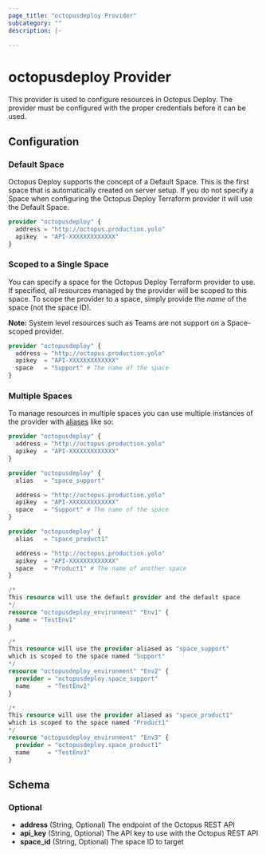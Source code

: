 ```yaml
---
page_title: "octopusdeploy Provider"
subcategory: ""
description: |-
  
---
```


# octopusdeploy Provider

This provider is used to configure resources in Octopus Deploy. The provider must be configured with the proper credentials before it can be used.

## Configuration

### Default Space

Octopus Deploy supports the concept of a Default Space. This is the first space that is automatically created on server setup. If you do not specify a Space when configuring the Octopus Deploy Terraform provider it will use the Default Space.

```terraform
provider "octopusdeploy" {
  address = "http://octopus.production.yolo"
  apikey  = "API-XXXXXXXXXXXXX"
}
```

### Scoped to a Single Space

You can specify a space for the Octopus Deploy Terraform provider to use. If specified, all resources managed by the provider will be scoped to this space. To scope the provider to a space,
simply provide the _name_ of the space (not the space ID).

**Note:** System level resources such as Teams are not support on a Space-scoped provider.

```terraform
provider "octopusdeploy" {
  address = "http://octopus.production.yolo"
  apikey  = "API-XXXXXXXXXXXXX"
  space   = "Support" # The name of the space
}
```

### Multiple Spaces

To manage resources in multiple spaces you can use multiple instances of the provider with [aliases](https://www.terraform.io/docs/configuration/providers.html#alias-multiple-provider-instances) like so:

```terraform
provider "octopusdeploy" {
  address = "http://octopus.production.yolo"
  apikey  = "API-XXXXXXXXXXXXX"
}

provider "octopusdeploy" {
  alias   = "space_support"

  address = "http://octopus.production.yolo"
  apikey  = "API-XXXXXXXXXXXXX"
  space   = "Support" # The name of the space
}

provider "octopusdeploy" {
  alias   = "space_product1"

  address = "http://octopus.production.yolo"
  apikey  = "API-XXXXXXXXXXXXX"
  space   = "Product1" # The name of another space
}

/*
This resource will use the default provider and the default space
*/
resource "octopusdeploy_environment" "Env1" {
  name = "TestEnv1"
}

/*
This resource will use the provider aliased as "space_support"
which is scoped to the space named "Support"
*/
resource "octopusdeploy_environment" "Env2" {
  provider = "octopusdeploy.space_support"
  name     = "TestEnv2"
}

/*
This resource will use the provider aliased as "space_product1"
which is scoped to the space named "Product1"
*/
resource "octopusdeploy_environment" "Env3" {
  provider = "octopusdeploy.space_product1"
  name     = "TestEnv3"
}
```

## Schema

### Optional

- **address** (String, Optional) The endpoint of the Octopus REST API
- **api_key** (String, Optional) The API key to use with the Octopus REST API
- **space_id** (String, Optional) The space ID to target